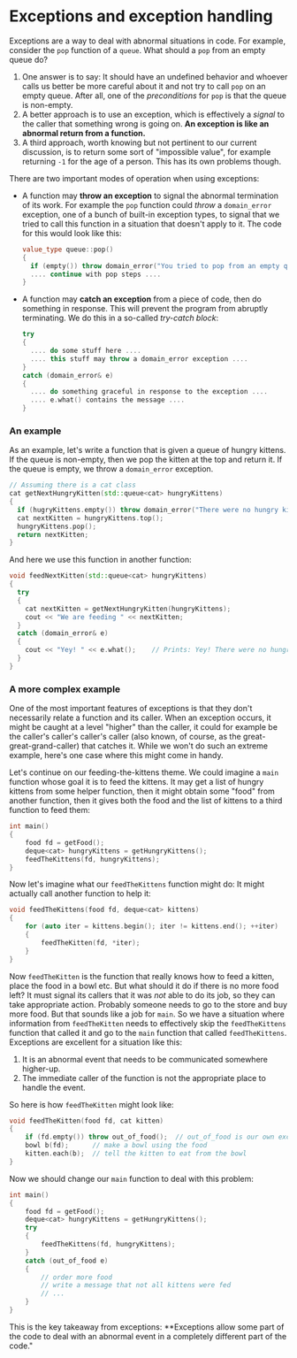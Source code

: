 # Exceptions and exception handling

Exceptions are a way to deal with abnormal situations in code. For example, consider the `pop` function of a `queue`. What should a `pop` from an empty queue do?

1. One answer is to say: It should have an undefined behavior and whoever calls us better be more careful about it and not try to call `pop` on an empty queue. After all, one of the *preconditions* for `pop` is that the queue is non-empty.
2. A better approach is to use an exception, which is effectively a *signal* to the caller that something wrong is going on. **An exception is like an abnormal return from a function.**
3. A third approach, worth knowing but not pertinent to our current discussion, is to return some sort of "impossible value", for example returning `-1` for the age of a person. This has its own problems though.

There are two important modes of operation when using exceptions:

- A function may **throw an exception** to signal the abnormal termination of its work. For example the `pop` function could *throw* a `domain_error` exception, one of a bunch of built-in exception types, to signal that we tried to call this function in a situation that doesn't apply to it. The code for this would look like this: 

    ```cpp
    value_type queue::pop()
    {
      if (empty()) throw domain_error("You tried to pop from an empty queue, silly programmer!");
      .... continue with pop steps ....
    }
    ```
- A function may **catch an exception** from a piece of code, then do something in response. This will prevent the program from abruptly terminating. We do this in a so-called *try-catch block*:

    ```cpp
    try
    {
      .... do some stuff here ....
      .... this stuff may throw a domain_error exception ....
    }
    catch (domain_error& e)
    {
      .... do something graceful in response to the exception ....
      .... e.what() contains the message ....
    }
    ```

### An example

As an example, let's write a function that is given a queue of hungry kittens. If the queue is non-empty, then we pop the kitten at the top and return it. If the queue is empty, we throw a `domain_error` exception.
```cpp
// Assuming there is a cat class
cat getNextHungryKitten(std::queue<cat> hungryKittens)
{
  if (hugryKittens.empty()) throw domain_error("There were no hungry kittens!");
  cat nextKitten = hungryKittens.top();
  hungryKittens.pop();
  return nextKitten;
}
```
And here we use this function in another function:
```cpp
void feedNextKitten(std::queue<cat> hungryKittens)
{
  try
  {
    cat nextKitten = getNextHungryKitten(hungryKittens);
    cout << "We are feeding " << nextKitten;
  }
  catch (domain_error& e)
  {
    cout << "Yey! " << e.what();    // Prints: Yey! There were no hungry kittens!
  }
}
```

### A more complex example

One of the most important features of exceptions is that they don't necessarily relate a function and its caller. When an exception occurs, it might be caught at a level "higher" than the caller, it could for example be the caller's caller's caller's caller (also known, of course, as the great-great-grand-caller) that catches it. While we won't do such an extreme example, here's one case where this might come in handy.

Let's continue on our feeding-the-kittens theme. We could imagine a `main` function whose goal it is to feed the kittens. It may get a list of hungry kittens from some helper function, then it might obtain some "food" from another function, then it gives both the food and the list of kittens to a third function to feed them:
```cpp
int main() 
{
    food fd = getFood();
    deque<cat> hungryKittens = getHungryKittens();
    feedTheKittens(fd, hungryKittens);
}
```
Now let's imagine what our `feedTheKittens` function might do: It might actually call another function to help it:
```cpp
void feedTheKittens(food fd, deque<cat> kittens)
{
    for (auto iter = kittens.begin(); iter != kittens.end(); ++iter)
    {
        feedTheKitten(fd, *iter);
    }
}
```
Now `feedTheKitten` is the function that really knows how to feed a kitten, place the food in a bowl etc. But what should it do if there is no more food left? It must signal its callers that it was *not* able to do its job, so they can take appropriate action. Probably someone needs to go to the store and buy more food. But that sounds like a job for `main`. So we have a situation where information from `feedTheKitten` needs to effectively skip the `feedTheKittens` function that called it and go to the `main` function that called `feedTheKittens`. Exceptions are excellent for a situation like this:

1. It is an abnormal event that needs to be communicated somewhere higher-up.
2. The immediate caller of the function is not the appropriate place to handle the event.

So here is how `feedTheKitten` might look like:
```cpp
void feedTheKitten(food fd, cat kitten)
{
    if (fd.empty()) throw out_of_food();  // out_of_food is our own exception class 
    bowl b(fd);      // make a bowl using the food
    kitten.each(b);  // tell the kitten to eat from the bowl
}
```
Now we should change our `main` function to deal with this problem:
```cpp
int main() 
{
    food fd = getFood();
    deque<cat> hungryKittens = getHungryKittens();
    try 
    {
        feedTheKittens(fd, hungryKittens);
    }
    catch (out_of_food e)
    {
        // order more food
        // write a message that not all kittens were fed
        // ...
    }
}
```

This is the key takeaway from exceptions: **Exceptions allow some part of the code to deal with an abnormal event in a completely different part of the code."
